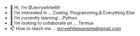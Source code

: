 - 👋 Hi, I’m @Jerrywhite69
- 👀 I’m interested in ... Coding, Programming,& Everything Else
- 🌱 I’m currently learning ...Python
- 💞️ I’m looking to collaborate on ... Termux
- 📫 How to reach me ... jerrywhitesupreme@gmail.com

<!---
Jerrywhite69/Jerrywhite69 is a ✨ special ✨ repository because its `README.md` (this file) appears on your GitHub profile.
You can click the Preview link to take a look at your changes.
--->

